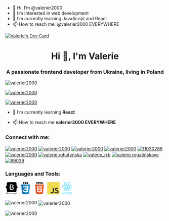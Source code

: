 - 👋 Hi, I’m @valerier2000
- 👀 I’m interested in web development
- 🌱 I’m currently learning JavaScript and React
- 📫 How to reach me: @valerier2000 EVERYWHERE

<!---
valerier2000/valerier2000 is a ✨ special ✨ repository because its `README.md` (this file) appears on your GitHub profile.
You can click the Preview link to take a look at your changes.
--->


<a href="https://app.daily.dev/Valerier2000"><img src="https://api.daily.dev/devcards/bc2f6492faf942069608ff35c80dcaa4.png?r=bhn" width="400" alt="Valerie's Dev Card"/></a>


<h1 align="center">Hi 👋, I'm Valerie</h1>
<h3 align="center">A passionate frontend developer from Ukraine, living in Poland</h3>

<p align="left"> <img src="https://komarev.com/ghpvc/?username=valerier2000&label=Profile%20views&color=0e75b6&style=flat" alt="valerier2000" /> </p>

<p align="left"> <a href="https://github.com/ryo-ma/github-profile-trophy"><img src="https://github-profile-trophy.vercel.app/?username=valerier2000" alt="valerier2000" /></a> </p>

<p align="left"> <a href="https://twitter.com/valerier2000" target="blank"><img src="https://img.shields.io/twitter/follow/valerier2000?logo=twitter&style=for-the-badge" alt="valerier2000" /></a> </p>

- 🌱 I’m currently learning **React**

- 📫 How to reach me **valerier2000 EVERYWHERE**

<h3 align="left">Connect with me:</h3>
<p align="left">
<a href="https://codepen.io/valerier2000" target="blank"><img align="center" src="https://raw.githubusercontent.com/rahuldkjain/github-profile-readme-generator/master/src/images/icons/Social/codepen.svg" alt="valerier2000" height="30" width="40" /></a>
<a href="https://dev.to/valerier2000" target="blank"><img align="center" src="https://raw.githubusercontent.com/rahuldkjain/github-profile-readme-generator/master/src/images/icons/Social/devto.svg" alt="valerier2000" height="30" width="40" /></a>
<a href="https://twitter.com/valerier2000" target="blank"><img align="center" src="https://raw.githubusercontent.com/rahuldkjain/github-profile-readme-generator/master/src/images/icons/Social/twitter.svg" alt="valerier2000" height="30" width="40" /></a>
<a href="https://linkedin.com/in/valerier2000" target="blank"><img align="center" src="https://raw.githubusercontent.com/rahuldkjain/github-profile-readme-generator/master/src/images/icons/Social/linked-in-alt.svg" alt="valerier2000" height="30" width="40" /></a>
<a href="https://stackoverflow.com/users/11030288" target="blank"><img align="center" src="https://raw.githubusercontent.com/rahuldkjain/github-profile-readme-generator/master/src/images/icons/Social/stack-overflow.svg" alt="11030288" height="30" width="40" /></a>
<a href="https://codesandbox.com/valerier2000" target="blank"><img align="center" src="https://raw.githubusercontent.com/rahuldkjain/github-profile-readme-generator/master/src/images/icons/Social/codesandbox.svg" alt="valerier2000" height="30" width="40" /></a>
<a href="https://fb.com/valerie.rohatynska" target="blank"><img align="center" src="https://raw.githubusercontent.com/rahuldkjain/github-profile-readme-generator/master/src/images/icons/Social/facebook.svg" alt="valerie.rohatynska" height="30" width="40" /></a>
<a href="https://instagram.com/valerie_rrb" target="blank"><img align="center" src="https://raw.githubusercontent.com/rahuldkjain/github-profile-readme-generator/master/src/images/icons/Social/instagram.svg" alt="valerie_rrb" height="30" width="40" /></a>
<a href="https://www.youtube.com/c/valerie rogatinskaya" target="blank"><img align="center" src="https://raw.githubusercontent.com/rahuldkjain/github-profile-readme-generator/master/src/images/icons/Social/youtube.svg" alt="valerie rogatinskaya" height="30" width="40" /></a>
<a href="https://discord.gg/#9039" target="blank"><img align="center" src="https://raw.githubusercontent.com/rahuldkjain/github-profile-readme-generator/master/src/images/icons/Social/discord.svg" alt="#9039" height="30" width="40" /></a>
</p>

<h3 align="left">Languages and Tools:</h3>
<p align="left"> <a href="https://getbootstrap.com" target="_blank" rel="noreferrer"> <img src="https://raw.githubusercontent.com/devicons/devicon/master/icons/bootstrap/bootstrap-plain-wordmark.svg" alt="bootstrap" width="40" height="40"/> </a> <a href="https://www.w3schools.com/css/" target="_blank" rel="noreferrer"> <img src="https://raw.githubusercontent.com/devicons/devicon/master/icons/css3/css3-original-wordmark.svg" alt="css3" width="40" height="40"/> </a> <a href="https://www.w3.org/html/" target="_blank" rel="noreferrer"> <img src="https://raw.githubusercontent.com/devicons/devicon/master/icons/html5/html5-original-wordmark.svg" alt="html5" width="40" height="40"/> </a> <a href="https://developer.mozilla.org/en-US/docs/Web/JavaScript" target="_blank" rel="noreferrer"> <img src="https://raw.githubusercontent.com/devicons/devicon/master/icons/javascript/javascript-original.svg" alt="javascript" width="40" height="40"/> </a> <a href="https://reactjs.org/" target="_blank" rel="noreferrer"> <img src="https://raw.githubusercontent.com/devicons/devicon/master/icons/react/react-original-wordmark.svg" alt="react" width="40" height="40"/> </a> </p>

<p><img align="left" src="https://github-readme-stats.vercel.app/api/top-langs?username=valerier2000&show_icons=true&locale=en&layout=compact" alt="valerier2000" /></p>

<p>&nbsp;<img align="center" src="https://github-readme-stats.vercel.app/api?username=valerier2000&show_icons=true&locale=en" alt="valerier2000" /></p>

<p><img align="center" src="https://github-readme-streak-stats.herokuapp.com/?user=valerier2000&" alt="valerier2000" /></p>
